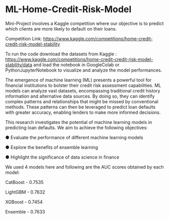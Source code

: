 # ML-Home-Credit-Risk-Model

Mini-Project involves a Kaggle competition where our objective is to predict which clients are more likely to default on their loans. 

Competition Link: https://www.kaggle.com/competitions/home-credit-credit-risk-model-stability

To run the code download the datasets from Kaggle : https://www.kaggle.com/competitions/home-credit-credit-risk-model-stability/data and load the notebook in GoogleColab or PythonJupyterNotebook to visualize and analyze the model performances.

The emergence of machine learning (ML) presents a powerful tool for financial institutions to bolster their credit risk assessment capabilities. ML models can analyze vast datasets, encompassing traditional credit history information and alternative data sources. By doing so, they can identify complex patterns and relationships that might be missed by conventional methods. These patterns can then be leveraged to predict loan defaults with greater accuracy, enabling lenders to make more informed decisions.

This research investigates the potential of machine learning models in predicting loan defaults. We aim to achieve the following objectives:

● Evaluate the performance of different machine learning models

● Explore the benefits of ensemble learning

● Highlight the significance of data science in finance


We used 4 models here and following are the AUC scores obtained by each model:

CatBoost - 0.7535

LightGBM - 0.7632

XGBoost - 0.7454

Ensemble - 0.7633

